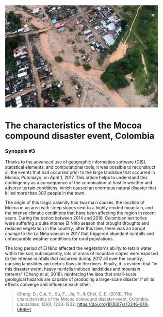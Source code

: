 ![mocoa](images/mocoa.jpeg)

# The characteristics of the Mocoa compound disaster event, Colombia
### Synopsis #3

Thanks to the advanced use of geographic information software (GIS), statistical elements, and 
computational tools, it was possible to reconstruct all the events that had occurred prior to the 
large landslide that occurred in Mocoa, Putumayo, on April 1, 2017. This article helps to 
understand this contingency as a consequence of the combination of hostile weather and adverse
terrain conditions, which caused an enormous natural disaster that killed more than 300 people
in the town.

The origin of this tragic calamity had two main causes: the location of Mocoa in an area with 
steep slopes next to a highly eroded mountain, and the intense climatic conditions that have 
been affecting the region in recent years. During the period between 2014 and 2016, Colombian 
territories were suffering a quite intense El Niño season that brought droughts and reduced 
vegetation in the country; after this time, there was an abrupt change to the La Niña season
in 2017 that triggered abundant rainfalls and unfavourable weather conditions for rural 
populations.

The long period of El Niño affected the vegetation's ability to retain water within the soil, 
subsequently, lots of areas of ​​mountain slopes were exposed to the intense rainfalls that
occurred during 2017 all over the country, causing landslides and debris flows in the rivers. 
Finally, it is evident that "in this disaster event, heavy rainfalls induced landslides and 
mountain torrents" (Cheng et al, 2018), reinforcing the idea that small-scale geological hazards
are capable of producing a large-scale disaster if all its effects converge and influence each 
other.

> Cheng, D., Cui, Y., Su, F., Jia, Y., & Choi, C. E. (2018). The characteristics of the Mocoa 
> compound disaster event, Colombia. *Landslides, 15(6),* 1223–1232. 
> https://doi.org/10.1007/s10346-018-0969-1
